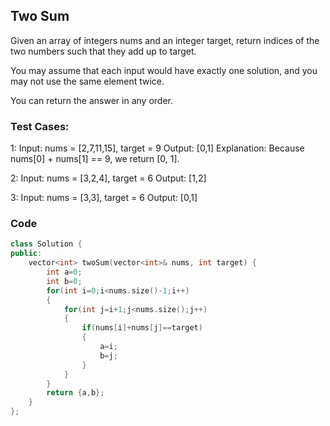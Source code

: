 ## Two Sum

Given an array of integers nums and an integer target, return indices of the two numbers such that they add up to target.

You may assume that each input would have exactly one solution, and you may not use the same element twice.

You can return the answer in any order.

 

### Test Cases:

1:
Input: nums = [2,7,11,15], target = 9
Output: [0,1]
Explanation: Because nums[0] + nums[1] == 9, we return [0, 1].

2:
Input: nums = [3,2,4], target = 6
Output: [1,2]

3:
Input: nums = [3,3], target = 6
Output: [0,1]
 
### Code

```c++
class Solution {
public:
    vector<int> twoSum(vector<int>& nums, int target) {
        int a=0;
        int b=0;
        for(int i=0;i<nums.size()-1;i++)
        {
            for(int j=i+1;j<nums.size();j++)
            {
                if(nums[i]+nums[j]==target)
                {
                    a=i;
                    b=j;
                }
            }
        }
        return {a,b};
    }
};
```
